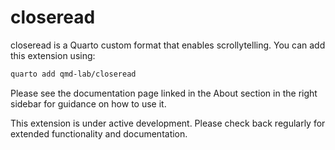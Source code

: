 # closeread

closeread is a Quarto custom format that enables scrollytelling. You can add this extension using:

```bash
quarto add qmd-lab/closeread
```

Please see the documentation page linked in the About section in the right sidebar for guidance on how to use it.

This extension is under active development. Please check back regularly for extended functionality and documentation.